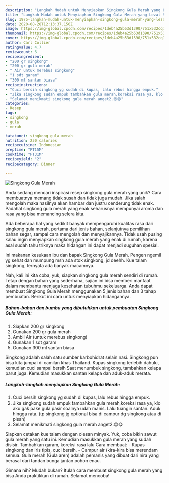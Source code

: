 ```yaml
---
description: "Langkah Mudah untuk Menyiapkan Singkong Gula Merah yang Lezat Sekali"
title: "Langkah Mudah untuk Menyiapkan Singkong Gula Merah yang Lezat Sekali"
slug: 1975-langkah-mudah-untuk-menyiapkan-singkong-gula-merah-yang-lezat-sekali
date: 2020-08-28T12:13:37.150Z
image: https://img-global.cpcdn.com/recipes/1deb4a25b53d1390/751x532cq70/singkong-gula-merah-foto-resep-utama.jpg
thumbnail: https://img-global.cpcdn.com/recipes/1deb4a25b53d1390/751x532cq70/singkong-gula-merah-foto-resep-utama.jpg
cover: https://img-global.cpcdn.com/recipes/1deb4a25b53d1390/751x532cq70/singkong-gula-merah-foto-resep-utama.jpg
author: Carl Collier
ratingvalue: 4.7
reviewcount: 6
recipeingredient:
- "200 gr singkong"
- "200 gr gula merah"
- " Air untuk merebus singkong"
- "1 sdt garam"
- "300 ml santan biasa"
recipeinstructions:
- "Cuci bersih singkong yg sudah di kupas, lalu rebus hingga empuk."
- "Jika singkong sudah empuk tambahkan gula merah,koreksi rasa ya, klo aku gak pake gula pasir soalnya udah manis. Lalu tuangin santan. Aduk hingga rata. (tp singkong jg optional bisa di campur dg singkong atau di pisah)"
- "Selamat menikmati singkong gula merah anget2.😍😋"
categories:
- Resep
tags:
- singkong
- gula
- merah

katakunci: singkong gula merah 
nutrition: 230 calories
recipecuisine: Indonesian
preptime: "PT15M"
cooktime: "PT31M"
recipeyield: "2"
recipecategory: Dinner

---
```



![Singkong Gula Merah](https://img-global.cpcdn.com/recipes/1deb4a25b53d1390/751x532cq70/singkong-gula-merah-foto-resep-utama.jpg)

Anda sedang mencari inspirasi resep singkong gula merah yang unik? Cara membuatnya memang tidak susah dan tidak juga mudah. Jika salah mengolah maka hasilnya akan hambar dan justru cenderung tidak enak. Padahal singkong gula merah yang enak seharusnya mempunyai aroma dan rasa yang bisa memancing selera kita.

Ada beberapa hal yang sedikit banyak mempengaruhi kualitas rasa dari singkong gula merah, pertama dari jenis bahan, selanjutnya pemilihan bahan segar, sampai cara mengolah dan menyajikannya. Tidak usah pusing kalau ingin menyiapkan singkong gula merah yang enak di rumah, karena asal sudah tahu triknya maka hidangan ini dapat menjadi suguhan spesial.

Ini makanan kesukaan ibu dan bapak Singkong Gula Merah. Pengen ngemil yg sehat dan mumpung msh ada stok singkong, jd deehh. Kue talam singkong, ternyata ada banyak macamnya.


Nah, kali ini kita coba, yuk, siapkan singkong gula merah sendiri di rumah. Tetap dengan bahan yang sederhana, sajian ini bisa memberi manfaat dalam membantu menjaga kesehatan tubuhmu sekeluarga. Anda dapat membuat Singkong Gula Merah menggunakan 5 jenis bahan dan 3 tahap pembuatan. Berikut ini cara untuk menyiapkan hidangannya.

<!--inarticleads1-->

##### Bahan-bahan dan bumbu yang dibutuhkan untuk pembuatan Singkong Gula Merah:

1. Siapkan 200 gr singkong
1. Gunakan 200 gr gula merah
1. Ambil  Air (untuk merebus singkong)
1. Gunakan 1 sdt garam
1. Gunakan 300 ml santan biasa


Singkong adalah salah satu sumber karbohidrat selain nasi. Singkong pun bisa kita jumpai di camilan khas Thailand. Kupas singkong terlebih dahulu, kemudian cuci sampai bersih Saat menumbuk singkong, tambahkan kelapa parut juga. Kemudian masukkan santan kelapa dan aduk-aduk merata. 

<!--inarticleads2-->

##### Langkah-langkah menyiapkan Singkong Gula Merah:

1. Cuci bersih singkong yg sudah di kupas, lalu rebus hingga empuk.
1. Jika singkong sudah empuk tambahkan gula merah,koreksi rasa ya, klo aku gak pake gula pasir soalnya udah manis. Lalu tuangin santan. Aduk hingga rata. (tp singkong jg optional bisa di campur dg singkong atau di pisah)
1. Selamat menikmati singkong gula merah anget2.😍😋


Siapkan cetakan kue talam dengan olesan minyak. Yuk, coba bikin sawut gula merah yang satu ini. Kemudian masukkan gula merah yang sudah disisir. Tambahkan garam, koreksi rasa lalu Cara membuat: - Kupas singkong dan iris tipis, cuci bersih. - Campur air (kira-kira bisa merendam semua. Gula merah (Gula aren) adalah pemanis yang dibuat dari nira yang berasal dari tandan bunga jantan pohon enau. 

Gimana nih? Mudah bukan? Itulah cara membuat singkong gula merah yang bisa Anda praktikkan di rumah. Selamat mencoba!
